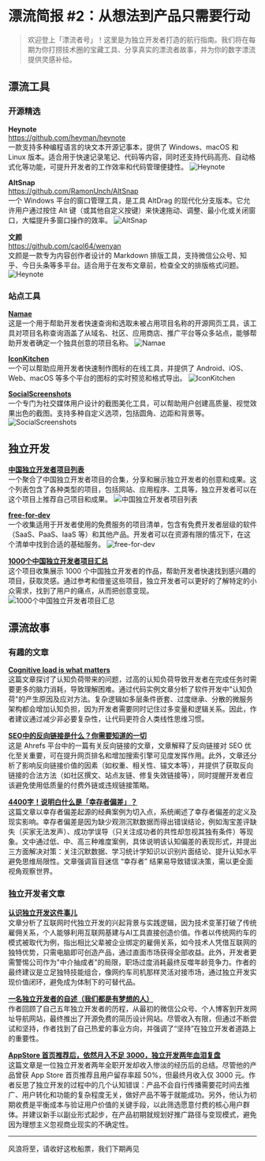 # 漂流简报 #2：从想法到产品只需要行动
> 欢迎登上「漂流者号」！这里是为独立开发者打造的航行指南。我们将在每期为你打捞技术圈的宝藏工具、分享真实的漂流者故事，并为你的数字漂流提供灵感补给。

## 漂流工具

### 开源精选

**Heynote**  
https://github.com/heyman/heynote  
一款支持多种编程语言的块文本开源记事本，提供了 Windows、macOS 和 Linux 版本。适合用于快速记录笔记、代码等内容，同时还支持代码高亮、自动格式化等功能，可提升开发者的工作效率和代码管理便捷性。
![Heynote](https://github.com/isixe/swaying/blob/main/images/summary/post-summary-漂流简报-2-从想法到产品只需要行动-Heynote.jpg)

**AltSnap**  
https://github.com/RamonUnch/AltSnap  
一个 Windows 平台的窗口管理工具，是工具 AltDrag 的现代化分支版本。它允许用户通过按住 Alt 键（或其他自定义按键）来快速拖动、调整、最小化或关闭窗口，大幅提升多窗口操作的效率。
![AltSnap](https://github.com/isixe/swaying/blob/main/images/summary/post-summary-漂流简报-2-从想法到产品只需要行动-AltSnap.jpg)

**文颜**  
https://github.com/caol64/wenyan  
文颜是一款专为内容创作者设计的 Markdown 排版工具，支持微信公众号、知乎、今日头条等多平台。适合用于在发布文章前，检查全文的排版格式问题。
![Heynote](https://github.com/isixe/swaying/blob/main/images/summary/post-summary-漂流简报-2-从想法到产品只需要行动-Wenyan.jpg)

### 站点工具

**[Namae](https://namae.dev/)**  
这是一个用于帮助开发者快速查询和选取未被占用项目名称的开源网页工具，该工具对项目名称查询涵盖了从域名、社区、应用商店、推广平台等众多站点，能够帮助开发者确定一个独具创意的项目名称。
![Namae](https://github.com/isixe/swaying/blob/main/images/summary/post-summary-漂流简报-2-从想法到产品只需要行动-Namae.jpg)

**[IconKitchen](https://icon.kitchen/)**  
一个可以帮助应用开发者快速制作图标的在线工具，并提供了 Android、iOS、Web、macOS 等多个平台的图标的实时预览和格式导出。
![IconKitchen](https://github.com/isixe/swaying/blob/main/images/summary/post-summary-漂流简报-2-从想法到产品只需要行动-IconKitchen.jpg)

**[SocialScreenshots](https://socialscreenshots.com/editor)**  
一个专门为社交媒体用户设计的截图美化工具，可以帮助用户创建高质量、视觉效果出色的截图。支持多种自定义选项，包括圆角、边距和背景等。
![SocialScreenshots](https://github.com/isixe/swaying/blob/main/images/summary/post-summary-漂流简报-2-从想法到产品只需要行动-SocialScreenshots.jpg)

## 独立开发

**[中国独立开发者项目列表](https://github.com/1c7/chinese-independent-developer)**  
一个聚合了中国独立开发者项目的合集，分享和展示独立开发者的创意和成果。这个列表包含了各种类型的项目，包括网站、应用程序、工具等，独立开发者可以在这个项目上推荐自己项目和成果。
![中国独立开发者项目列表](https://github.com/isixe/swaying/blob/main/images/summary/post-summary-漂流简报-2-从想法到产品只需要行动-中国独立开发者项目列表.jpg)

**[free-for-dev](https://free-for.dev/)**  
一个收集适用于开发者使用的免费服务的项目清单，包含有免费开发者层级的软件（SaaS、PaaS、IaaS 等）和其他产品。开发者可以在资源有限的情况下，在这个清单中找到合适的基础服务。
![free-for-dev](https://github.com/isixe/swaying/blob/main/images/summary/post-summary-漂流简报-2-从想法到产品只需要行动-free-for-dev.jpg)

**[1000个中国独立开发者项目汇总](https://github.com/XiaomingX/1000-chinese-independent-developer-plus)**  
这个项目收集展示 1000 个中国独立开发者的作品，帮助开发者快速找到感兴趣的项目，获取灵感。通过参考和借鉴这些项目，独立开发者可以更好的了解特定的小众需求，找到了用户的痛点，从而把创意变现。
![1000个中国独立开发者项目汇总](https://github.com/isixe/swaying/blob/main/images/summary/post-summary-漂流简报-2-从想法到产品只需要行动-1000个中国独立开发者项目汇总.jpg)

## 漂流故事

### 有趣的文章

**[Cognitive load is what matters](https://minds.md/zakirullin/cognitive)**  
这篇文章探讨了认知负荷带来的问题，过高的认知负荷导致开发者在完成任务时需要更多的脑力消耗，导致理解困难。通过代码实例文章分析了软件开发中"认知负荷"的产生原因及应对方法。复杂逻辑如多层条件嵌套、过度继承、分散的微服务架构都会增加认知负担，因为开发者需要同时记住过多变量和逻辑关系。因此，作者建议通过减少非必要复杂性，让代码更符合人类线性思维习惯。

**[SEO中的反向链接是什么？你需要知道的一切](https://ahrefs.com/blog/zh/what-are-backlinks/)**  
这是 Ahrefs 平台中的一篇有关反向链接的文章，文章解释了反向链接对 SEO 优化至关重要，可在提升网页排名和增加搜索引擎可见度发挥作用。此外，文章还分析了影响反向链接价值的因素（如权重、相关性、锚文本等），并提供了获取反向链接的合法方法（如社区撰文、站点友链、修复失效链接等），同时提醒开发者应该避免使用低质量的付费外链或违规链接策略。

**[4400字！说明白什么是「幸存者偏差」？](https://www.woshipm.com/user-research/5205736.html)**  
这篇文章以幸存者偏差起源的经典案例为切入点，系统阐述了幸存者偏差的定义及现实影响。幸存者偏差是因为缺少观测沉默数据而得出错误结论，例如淘宝差评缺失（买家无法发声）、成功学误导（只关注成功者的共性却忽视其独有条件）等现象。文中通过低、中、高三种难度案例，具体说明该认知偏差的表现形式，并提出三方面解决对策：关注沉默数据、学习统计学知识以识别片面结论、提升认知水平避免思维局限性。文章强调盲目迷信 “幸存者” 结果易导致错误决策，需以更全面视角观察世界。

### 独立开发者文章

**[认识独立开发这件事儿](https://w2solo.com/topics/4413)**  
文章分析了互联网时代独立开发的兴起背景与实践逻辑，因为技术变革打破了传统雇佣关系，个人能够利用互联网基建与AI工具直接创造价值。作者以传统网约车的模式被取代为例，指出相比父辈被企业绑定的雇佣关系，如今技术人凭借互联网的独特优势，只需电脑即可创造产品，通过直面市场获得全部收益。此外，开发者更需警惕公司作为"中介抽成者"的局限，职场过度消耗最终反噬年龄竞争力。作者的最终建议是立足独特技能组合，像网约车司机那样灵活对接市场，通过独立开发实现价值闭环，避免成为体制下的可替代品。

**[一名独立开发者的自述（我们都是有梦想的人）](https://sspai.com/post/92553/)**  
作者回顾了自己五年独立开发者的历程，从最初的微信公众号、个人博客到开发网址导航网站，最终推出了开源免费的简历设计网站。尽管收入有限，但通过不断尝试和坚持，作者找到了自己热爱的事业方向，并强调了“坚持”在独立开发者道路上的重要性。

**[AppStore 首页推荐后，依然月入不足 3000，独立开发两年血泪复盘](https://mp.weixin.qq.com/s/WWcceNlXnjXu6j2bQaQ_bQ)**  
这篇文章是一位独立开发者两年全职开发却收入惨淡的经历后的总结。尽管他的产品曾获 App Store 首页推荐且用户留存率超 50%，但最终月收入仅 3000 元。作者反思了独立开发的过程中的几个认知错误：产品不会自行传播需要花时间去推广、用户转化和功能的复杂程度无关，做好产品不等于就能成功。另外，他认为初期收费是平衡成本与验证用户价值的关键手段，以此筛选愿意付费的核心用户群体。并建议新手以副业形式起步，在产品初期就规划好推广路径与变现模式，避免因为理想主义忽视商业现实的不确定性。

---

风浪将至，请收好这枚船票，我们下期再见
